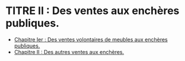 # TITRE II : Des ventes aux enchères publiques.

- [Chapitre Ier : Des ventes volontaires de meubles aux enchères publiques.](chapitre-ier)
- [Chapitre II : Des autres ventes aux enchères.](chapitre-ii)
